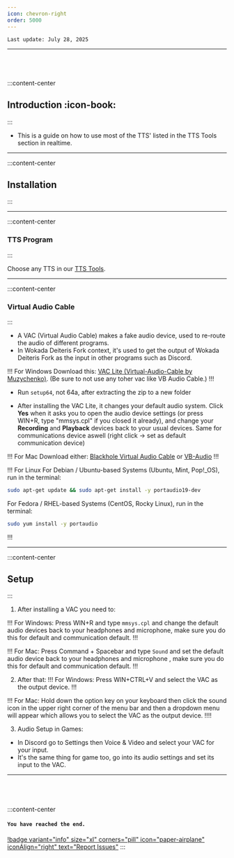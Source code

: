 ```yaml
---
icon: chevron-right
order: 5000
---
```

 
``Last update: July 28, 2025``

***

###### ‎
:::content-center
## Introduction :icon-book:
:::

- This is a guide on how to use most of the TTS' listed in the TTS Tools section in realtime.

***
:::content-center
## Installation 
:::


***
:::content-center
### TTS Program
:::

Choose any TTS in our <u>[TTS Tools](https://docs.aihub.gg/tts-tools/)</u>.


***
:::content-center
### Virtual Audio Cable
:::

- A VAC (Virtual Audio Cable) makes a fake audio device, used to re-route the audio of different programs.
- In Wokada Deiteris Fork context, it's used to get the output of Wokada Deiteris Fork as the input in other programs such as Discord.

!!! For Windows
Download this: <u>[VAC Lite (Virtual-Audio-Cable by Muzychenko)](https://software.muzychenko.net/freeware/vac470lite.zip)</u>.
(Be sure to not use any toher vac like VB Audio Cable.)
!!!

- Run `setup64`, not 64a, after extracting the zip to a new folder

- After installing the VAC Lite, it changes your default audio system. Click **Yes** when it asks you to open the audio device settings (or press WIN+R, type "mmsys.cpl" if you closed it already), and change your **Recording** and **Playback** devices back to your usual devices. Same for communications device aswell (right click -> set as default communication device)

!!! For Mac
Download either: 
<u>[Blackhole Virtual Audio Cable](https://existential.audio/blackhole)</u>
or
<u>[VB-Audio](https://vb-audio.com/Cable)</u>
!!!

!!! For Linux
For Debian / Ubuntu-based Systems (Ubuntu, Mint, Pop!_OS), run in the terminal:
```bash
sudo apt-get update && sudo apt-get install -y portaudio19-dev
```


For Fedora / RHEL-based Systems (CentOS, Rocky Linux), run in the terminal:
```bash
sudo yum install -y portaudio
```
!!!


***
:::content-center
## Setup
:::

1. After installing a VAC you need to:


!!! For Windows:
Press WIN+R and type `mmsys.cpl` and change the default audio devices back to your headphones and microphone, make sure you do this for default and communication default.
!!!

!!! For Mac:
 Press Command + Spacebar and type `Sound` and set the default audio device back to your headphones and microphone , make sure you do this for default and communication default.
!!!

2. After that:
!!! For Windows:
Press WIN+CTRL+V and select the VAC as the output device.
!!!

!!! For Mac:
Hold down the option key on your keyboard then click the sound icon in the upper right corner of the menu bar and then a dropdown menu will appear which allows you to select the VAC as the output device.
!!!!


3. Audio Setup in Games:
- In Discord go to Settings then Voice & Video and select your VAC for your input. 
- It's the same thing for game too, go into its audio settings and set its input to the VAC. 


***
###### ‎   ‎
:::content-center
#### `You have reached the end.`

[!badge variant="info" size="xl" corners="pill" icon="paper-airplane" iconAlign="right" text="Report Issues"](https://docs.aihub.gg/contributions/)
:::